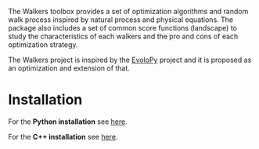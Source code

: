 The Walkers toolbox provides a set of optimization algorithms and random walk process inspired by natural process and physical equations. The package also includes a set of common score functions (landscape) to study the characteristics of each walkers and the pro and cons of each optimization strategy.

The Walkers project is inspired by the [EvoloPy](https://github.com/7ossam81/EvoloPy) project and it is proposed as an optimization and extension of that.

# Installation

For the **Python installation** see [here](https://github.com/Nico-Curti/Walkers/tree/master/Walkers/docs/python_install.md).

For the **C++ installation** see [here](https://github.com/Nico-Curti/Walkers/tree/master/Walkers/docs/cpp_install.md).

